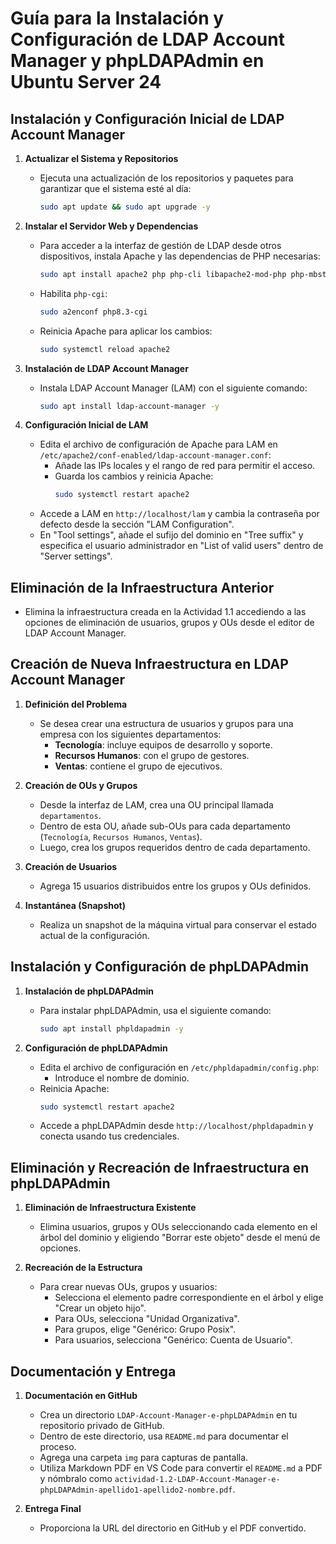 # Guía para la Instalación y Configuración de LDAP Account Manager y phpLDAPAdmin en Ubuntu Server 24

## Instalación y Configuración Inicial de LDAP Account Manager

1. **Actualizar el Sistema y Repositorios**
   - Ejecuta una actualización de los repositorios y paquetes para garantizar que el sistema esté al día:
     ```bash
     sudo apt update && sudo apt upgrade -y
     ```

2. **Instalar el Servidor Web y Dependencias**
   - Para acceder a la interfaz de gestión de LDAP desde otros dispositivos, instala Apache y las dependencias de PHP necesarias:
     ```bash
     sudo apt install apache2 php php-cli libapache2-mod-php php-mbstring php-common php-pear -y
     ```
   - Habilita `php-cgi`:
     ```bash
     sudo a2enconf php8.3-cgi
     ```
   - Reinicia Apache para aplicar los cambios:
     ```bash
     sudo systemctl reload apache2
     ```

3. **Instalación de LDAP Account Manager**
   - Instala LDAP Account Manager (LAM) con el siguiente comando:
     ```bash
     sudo apt install ldap-account-manager -y
     ```

4. **Configuración Inicial de LAM**
   - Edita el archivo de configuración de Apache para LAM en `/etc/apache2/conf-enabled/ldap-account-manager.conf`:
     - Añade las IPs locales y el rango de red para permitir el acceso.
     - Guarda los cambios y reinicia Apache:
       ```bash
       sudo systemctl restart apache2
       ```
   - Accede a LAM en `http://localhost/lam` y cambia la contraseña por defecto desde la sección "LAM Configuration".
   - En "Tool settings", añade el sufijo del dominio en "Tree suffix" y especifica el usuario administrador en "List of valid users" dentro de "Server settings".

## Eliminación de la Infraestructura Anterior

- Elimina la infraestructura creada en la Actividad 1.1 accediendo a las opciones de eliminación de usuarios, grupos y OUs desde el editor de LDAP Account Manager.

## Creación de Nueva Infraestructura en LDAP Account Manager

1. **Definición del Problema**
   - Se desea crear una estructura de usuarios y grupos para una empresa con los siguientes departamentos:
     - **Tecnología**: incluye equipos de desarrollo y soporte.
     - **Recursos Humanos**: con el grupo de gestores.
     - **Ventas**: contiene el grupo de ejecutivos.
   
2. **Creación de OUs y Grupos**
   - Desde la interfaz de LAM, crea una OU principal llamada `departamentos`.
   - Dentro de esta OU, añade sub-OUs para cada departamento (`Tecnología`, `Recursos Humanos`, `Ventas`).
   - Luego, crea los grupos requeridos dentro de cada departamento.

3. **Creación de Usuarios**
   - Agrega 15 usuarios distribuidos entre los grupos y OUs definidos.

4. **Instantánea (Snapshot)**
   - Realiza un snapshot de la máquina virtual para conservar el estado actual de la configuración.

## Instalación y Configuración de phpLDAPAdmin

1. **Instalación de phpLDAPAdmin**
   - Para instalar phpLDAPAdmin, usa el siguiente comando:
     ```bash
     sudo apt install phpldapadmin -y
     ```

2. **Configuración de phpLDAPAdmin**
   - Edita el archivo de configuración en `/etc/phpldapadmin/config.php`:
     - Introduce el nombre de dominio.
   - Reinicia Apache:
     ```bash
     sudo systemctl restart apache2
     ```
   - Accede a phpLDAPAdmin desde `http://localhost/phpldapadmin` y conecta usando tus credenciales.

## Eliminación y Recreación de Infraestructura en phpLDAPAdmin

1. **Eliminación de Infraestructura Existente**
   - Elimina usuarios, grupos y OUs seleccionando cada elemento en el árbol del dominio y eligiendo "Borrar este objeto" desde el menú de opciones.

2. **Recreación de la Estructura**
   - Para crear nuevas OUs, grupos y usuarios:
     - Selecciona el elemento padre correspondiente en el árbol y elige "Crear un objeto hijo".
     - Para OUs, selecciona "Unidad Organizativa".
     - Para grupos, elige "Genérico: Grupo Posix".
     - Para usuarios, selecciona "Genérico: Cuenta de Usuario".

## Documentación y Entrega

1. **Documentación en GitHub**
   - Crea un directorio `LDAP-Account-Manager-e-phpLDAPAdmin` en tu repositorio privado de GitHub.
   - Dentro de este directorio, usa `README.md` para documentar el proceso.
   - Agrega una carpeta `img` para capturas de pantalla.
   - Utiliza Markdown PDF en VS Code para convertir el `README.md` a PDF y nómbralo como `actividad-1.2-LDAP-Account-Manager-e-phpLDAPAdmin-apellido1-apellido2-nombre.pdf`.

2. **Entrega Final**
   - Proporciona la URL del directorio en GitHub y el PDF convertido.

